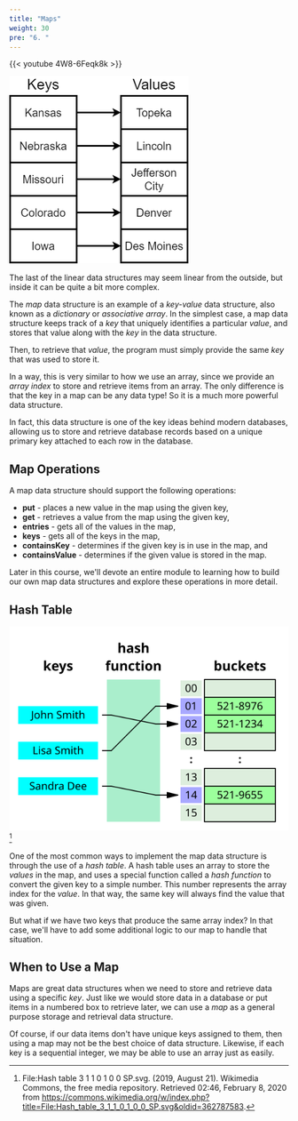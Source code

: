 ```yaml
---
title: "Maps"
weight: 30
pre: "6. "
---
```


{{< youtube 4W8-6Feqk8k  >}}

![Map Diagram](/images/4/4.6.map.png)

The last of the linear data structures may seem linear from the outside, but inside it can be quite a bit more complex. 

The _map_ data structure is an example of a _key-value_ data structure, also known as a _dictionary_ or _associative array_. In the simplest case, a map data structure keeps track of a _key_ that uniquely identifies a particular _value_, and stores that value along with the _key_ in the data structure.

Then, to retrieve that _value_, the program must simply provide the same _key_ that was used to store it. 

In a way, this is very similar to how we use an array, since we provide an _array index_ to store and retrieve items from an array. The only difference is that the key in a map can be any data type! So it is a much more powerful data structure.

In fact, this data structure is one of the key ideas behind modern databases, allowing us to store and retrieve database records based on a unique primary key attached to each row in the database. 

## Map Operations

A map data structure should support the following operations:

* **put** - places a new value in the map using the given key,
* **get** - retrieves a value from the map using the given key,
* **entries** - gets all of the values in the map,
* **keys** - gets all of the keys in the map,
* **containsKey** - determines if the given key is in use in the map, and
* **containsValue** - determines if the given value is stored in the map.

Later in this course, we'll devote an entire module to learning how to build our own map data structures and explore these operations in more detail. 

## Hash Table

![Hash Table Diagram](/images/4/4.6.hash.svg)[^1]

[^1]: File:Hash table 3 1 1 0 1 0 0 SP.svg. (2019, August 21). Wikimedia Commons, the free media repository. Retrieved 02:46, February 8, 2020 from https://commons.wikimedia.org/w/index.php?title=File:Hash_table_3_1_1_0_1_0_0_SP.svg&oldid=362787583.

One of the most common ways to implement the map data structure is through the use of a _hash table_. A hash table uses an array to store the _values_ in the map, and uses a special function called a _hash function_ to convert the given key to a simple number. This number represents the array index for the _value_. In that way, the same key will always find the value that was given.

But what if we have two keys that produce the same array index? In that case, we'll have to add some additional logic to our map to handle that situation. 

## When to Use a Map

Maps are great data structures when we need to store and retrieve data using a specific _key_. Just like we would store data in a database or put items in a numbered box to retrieve later, we can use a _map_ as a general purpose storage and retrieval data structure.

Of course, if our data items don't have unique keys assigned to them, then using a map may not be the best choice of data structure. Likewise, if each key is a sequential integer, we may be able to use an array just as easily. 

